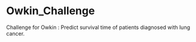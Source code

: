 # Owkin_Challenge
Challenge for Owkin : Predict survival time of patients diagnosed with lung cancer.
